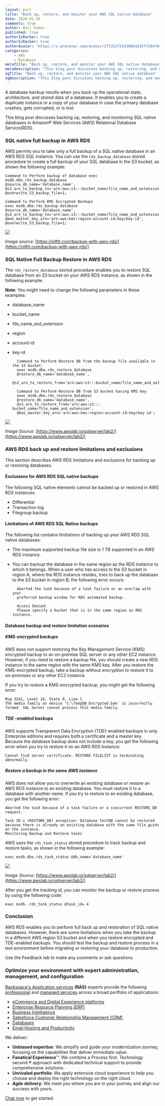 ```yaml
---
layout: post
title: "Back up, restore, and monitor your AWS SQL native database"
date: 2020-01-30
comments: true
author: Anil Kumar
published: true
authorIsRacker: true
authorIsRacker: true
authorAvatar: 'https://s.gravatar.com/avatar/3f1352f21438061d35ff20470433f3da'
categories:
    - AWS
    - Database
metaTitle: "Back up, restore, and monitor your AWS SQL native database"
metaDescription: "This blog post discusses backing up, restoring, and monitoring SQL native databases in Amazon&reg; Web Services (AWS) Relational Database Service(RDS)."
ogTitle: "Back up, restore, and monitor your AWS SQL native database"
ogDescription: "This blog post discusses backing up, restoring, and monitoring SQL native databases in Amazon&reg; Web Services (AWS) Relational Database Service(RDS)."
---
```


A database backup results when you back up the operational state, architecture,
and stored data of a database. It enables you to create a duplicate instance or
a copy of your database in case the primary database crashes, gets corrupted,
or is lost.

<!--more-->

This blog post discusses backing up, restoring, and monitoring SQL native
databases in Amazon&reg; Web Services (AWS) Relational Database Service(RDS).

### SQL native full backup in AWS RDS

AWS permits you to take only a full backup of a SQL native database in an AWS
RDS SQL instance. You can use the `rds_backup_database` stored procedure to
create a full backup of your SQL database in the S3 bucket, as shown the
following example:

    Command to Perform backup of database exec msdb.dbo.rds_backup_database
    @source_db_name='database_name', @s3_arn_to_backup_to='arn:aws:s3:::bucket_name/file_name_and_extension',
    @overwrite_S3_backup_file=1;

    Command to Perform KMS Encrypted Backups
    exec msdb.dbo.rds_backup_database
    @source_db_name='database_name',
    @s3_arn_to_backup_to='arn:aws:s3:::bucket_name/file_name_and_extension', @kms_master_key_arn='arn:aws:kms:region:account-id:key/key-id',
    @overwrite_S3_backup_file=1;

![](picture1.png)

*Image source*: [https://niftit.com/backup-with-aws-rds/](https://niftit.com/backup-with-aws-rds/)

### SQL Native Full Backup Restore in AWS RDS

The `rds_restore_database` stored procedure enables you to restore SQL database
from an S3 bucket on your AWS RDS instance, as shown in the following example:

**Note**: You might need to change the following parameters in these examples:

- database\_name
- bucket\_name
- file\_name\_and\_extension
- region
- account-id
- key-id

        Command to Perform Restore DB from the backup file available in the S3 bucket.
        exec msdb.dbo.rds_restore_database
        @restore_db_name='database_name',
        @s3_arn_to_restore_from='arn:aws:s3:::bucket_name/file_name_and_extension';

        Command to Perform Restore DB from S3 bucket having KMS key
        exec msdb.dbo.rds_restore_database
        @restore_db_name='database_name',
        @s3_arn_to_restore_from='arn:aws:s3::: bucket_name/file_name_and_extension',
        @kms_master_key_arn='arn:aws:kms:region:account-id:key/key-id';

![](picture2.png)

*Image Source*: [https://www.awslab.io/sqlserver/lab2/](https://www.awslab.io/sqlserver/lab2/)

### AWS RDS back up and restore limitations and exclusions

This section describes AWS RDS limitations and exclusions for backing up or
restoring databases.

#### Exclusions for AWS RDS SQL native backups

The following SQL native elements cannot be backed up or restored in AWS RDS
instances:

- Differential
- Transaction log
- Filegroup backup

#### Limitations of AWS RDS SQL Native backups

The following list contains limitations of backing up your AWS RDS SQL native
databases:

- The maximum supported backup file size is 1 TB supported in an AWS RDS instance.
- You can backup the database in the same region as the RDS instance to which
  it belongs. When a user who has access to the S3 bucket in region A, where
  the RDS instance resides, tries to back up the database to the S3 bucket in
  region B, the following error occurs:

        Aborted the task because of a task failure or an overlap with your
        preferred backup window for RDS automated backup.

        Access Denied.
        Please specify a bucket that is in the same region as RDS instance.

#### Database backup and restore limitation scenarios

##### KMS-encrypted backups

AWS does not support restoring the Key Management Service (KMS) encrypted backup
to an on-premise SQL server or any other EC2 instance. However, if you need to
restore a backup file, you should create a new RDS instance in the same region
with the same KMS key. After you restore the KMS-encrypted backup, take a backup
without encryption to restore it to on-premises or any other EC2 instance.

If you try to restore a KMS-encrypted backup, you might get the following error:

    Msg 3241, Level 16, State 0, Line 1
    The media family on device 'C:\TempDB_Encrypted.bak' is incorrectly formed. SQL Server cannot process this media family.

##### TDE -enabled backups

AWS supports Transparent Data Encryption (TDE)-enabled backups in only
Enterprise editions and requires both a certificate and a master key. Because
the database backup does not include a key, you get the following error when
you try to restore it on an AWS RDS Instance:

    Cannot find server certificate. RESTORE FILELIST is terminating abnormally.

##### Restore a backup in the same AWS instance

AWS does not allow you to overwrite an existing database or restore an AWS RDS
instance to an existing database. You must restore it to a database with another
name. If you try to restore to an existing database, you get the following error:

    Aborted the task because of a task failure or a concurrent RESTORE_DB request.

    Task ID x (RESTORE_DB) exception: Database TestDB cannot be restored because there is already an existing database with the same file_guids on the instance.
    Monitoring Backup and Restore tasks

AWS uses the `rds_task_status` stored procedure to track backup and restore
tasks, as shown in the following example:

    exec msdb.dbo.rds_task_status @db_name='database_name'

![](picture3.png)

*Image Source*: [https://www.awslab.io/sqlserver/lab2/](https://www.awslab.io/sqlserver/lab2/)

After you get the tracking id, you can monitor the backup or restore  process
by using the following code:

    exec msdb..rds_task_status @task_id= 4

### Conclusion

AWS RDS enables you to perform full back up and restoration of SQL native
databases. However, there are some limitations when you take the backup in a
different AWS region S3 bucket and when you restore encrypted and TDE-enabled
backups. You should test the backup and restore process in a test environment
before migrating or restoring your database to production.

Use the Feedback tab to make any comments or ask questions.

### Optimize your environment with expert administration, management, and configuration

[Rackspace's Application services](https://www.rackspace.com/application-management/managed-services)
**(RAS)** experts provide the following [professional](https://www.rackspace.com/application-management/professional-services)
and
[managed services](https://www.rackspace.com/application-management/managed-services) across
a broad portfolio of applications:

- [eCommerce and Digital Experience platforms](https://www.rackspace.com/ecommerce-digital-experience)
- [Enterprise Resource Planning (ERP)](https://www.rackspace.com/erp)
- [Business Intelligence](https://www.rackspace.com/business-intelligence)
- [Salesforce Customer Relationship Management (CRM)](https://www.rackspace.com/salesforce-managed-services)
- [Databases](https://www.rackspace.com/dba-services)
- [Email Hosting and Productivity](https://www.rackspace.com/email-hosting)

We deliver:

- **Unbiased expertise**: We simplify and guide your modernization journey,
focusing on the capabilities that deliver immediate value.
- **Fanatical Experience**&trade;: We combine a Process first. Technology second.&reg;
approach with dedicated technical support to provide comprehensive solutions.
- **Unrivaled portfolio**: We apply extensive cloud experience to help you
choose and deploy the right technology on the right cloud.
- **Agile delivery**: We meet you where you are in your journey and align
our success with yours.

[Chat now](https://www.rackspace.com/#chat) to get started.
